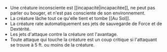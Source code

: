  + Une créature inconsciente est [[incapacité|incapacitée]], ne peut pas parler ou bouger, et n'est pas consciente de son environnement.
 + La créature lâche tout ce qu'elle tient et tombe [[Au Sol]].
 + La créature rate automatiquement ses jets de sauvegarde de Force et de Dextérité.
 + Les jets d'attaque contre la créature ont l'avantage.
 + Toute attaque qui touche la créature est un coup critique si l'attaquant se trouve à 5 ft. ou moins de la créature.
